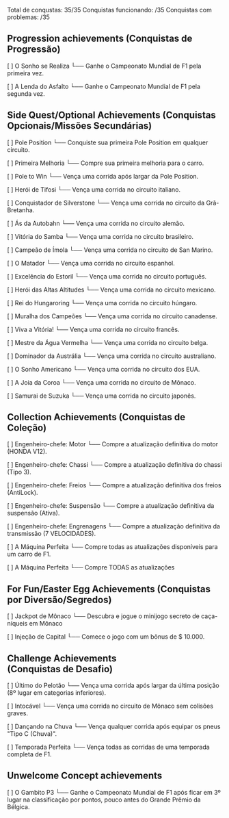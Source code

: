 Total de conqustas: 35/35
Conquistas funcionando: /35
Conquistas com problemas: /35

## Progression achievements (Conquistas de Progressão)

[  ] O Sonho se Realiza
 └── Ganhe o Campeonato Mundial de F1 pela primeira vez.

[  ] A Lenda do Asfalto
 └── Ganhe o Campeonato Mundial de F1 pela segunda vez.

## Side Quest/Optional Achievements (Conquistas Opcionais/Missões Secundárias)

[  ] Pole Position
 └── Conquiste sua primeira Pole Position em qualquer circuito.

[  ] Primeira Melhoria
 └── Compre sua primeira melhoria para o carro.

[  ] Pole to Win
 └── Vença uma corrida após largar da Pole Position.

[  ] Herói de Tifosi
 └── Vença uma corrida no circuito italiano.

[  ] Conquistador de Silverstone
 └── Vença uma corrida no circuito da Grã-Bretanha.

[  ] Ás da Autobahn
 └── Vença uma corrida no circuito alemão.

[  ] Vitória do Samba
 └── Vença uma corrida no circuito brasileiro.

[  ] Campeão de Ímola
 └── Vença uma corrida no circuito de San Marino.

[  ] O Matador
 └── Vença uma corrida no circuito espanhol.

[  ] Excelência do Estoril
 └── Vença uma corrida no circuito português.

[  ] Herói das Altas Altitudes
 └── Vença uma corrida no circuito mexicano.

[  ] Rei do Hungaroring
 └── Vença uma corrida no circuito húngaro.

[  ] Muralha dos Campeões
 └── Vença uma corrida no circuito canadense.

[  ] Viva a Vitória!
 └── Vença uma corrida no circuito francês.

[  ] Mestre da Água Vermelha
 └── Vença uma corrida no circuito belga.

[  ] Dominador da Austrália
 └── Vença uma corrida no circuito australiano.

[  ] O Sonho Americano
 └── Vença uma corrida no circuito dos EUA.

[  ] A Joia da Coroa
 └── Vença uma corrida no circuito de Mônaco.

[  ] Samurai de Suzuka
 └── Vença uma corrida no circuito japonês.


## Collection Achievements (Conquistas de Coleção)

[  ] Engenheiro-chefe: Motor
 └── Compre a atualização definitiva do motor (HONDA V12).

[  ] Engenheiro-chefe: Chassi
 └── Compre a atualização definitiva do chassi (Tipo 3).

[  ] Engenheiro-chefe: Freios
 └── Compre a atualização definitiva dos freios (AntiLock).

[  ] Engenheiro-chefe: Suspensão
 └── Compre a atualização definitiva da suspensão (Ativa).

[  ] Engenheiro-chefe: Engrenagens
 └── Compre a atualização definitiva da transmissão (7 VELOCIDADES).

[  ] A Máquina Perfeita
 └── Compre todas as atualizações disponíveis para um carro de F1.

[  ] A Máquina Perfeita
 └── Compre TODAS as atualizações

## For Fun/Easter Egg Achievements (Conquistas por Diversão/Segredos)

[  ] Jackpot de Mônaco
 └── Descubra e jogue o minijogo secreto de caça-níqueis em Mônaco

[  ] Injeção de Capital
 └── Comece o jogo com um bônus de $ 10.000.

## Challenge Achievements (Conquistas de Desafio)

[  ] Último do Pelotão
 └── Vença uma corrida após largar da última posição (8º lugar em categorias inferiores).

[  ] Intocável
 └── Vença uma corrida no circuito de Mônaco sem colisões graves.

[  ] Dançando na Chuva
 └── Vença qualquer corrida após equipar os pneus "Tipo C (Chuva)".

[  ] Temporada Perfeita
 └── Vença todas as corridas de uma temporada completa de F1.

## Unwelcome Concept achievements

[  ] O Gambito P3
 └── Ganhe o Campeonato Mundial de F1 após ficar em 3º lugar na classificação por pontos, pouco antes do Grande Prêmio da Bélgica.